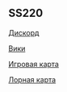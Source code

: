 ## SS220

[Дискорд](https://discord.gg/ss220)

[Вики](wiki.ss220.club)

[Игровая карта](https://webmap.affectedarc07.co.uk/)

[Лорная карта](https://spacestation220.github.io/SS220-Political-Map/)
